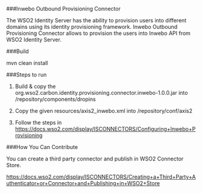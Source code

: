 ###Inwebo Outbound Provisioning Connector

The WSO2 Identity Server has the ability to provision users into different domains using its identity provisioning framework. Inwebo Outbound Provisioning Connector allows to provision the users into Inwebo API from WSO2 Identity Server.

###Build

mvn clean install

###Steps to run

1.  Build & copy the org.wso2.carbon.identity.provisioning.connector.inwebo-1.0.0.jar into <IS-HOME>/repository/components/dropins

2.  Copy the given resources/axis2_inwebo.xml into <IS-HOME>/repository/conf/axis2

3.  Follow the steps in https://docs.wso2.com/display/ISCONNECTORS/Configuring+Inwebo+Provisioning

###How You Can Contribute

You can create a third party connector and publish in WSO2 Connector Store.

https://docs.wso2.com/display/ISCONNECTORS/Creating+a+Third+Party+Authenticator+or+Connector+and+Publishing+in+WSO2+Store
